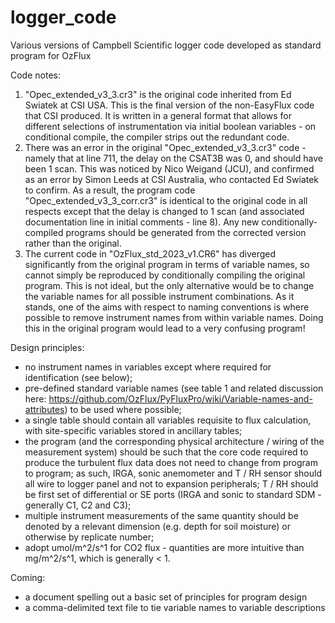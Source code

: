 # logger_code
Various versions of Campbell Scientific logger code developed as standard program for OzFlux

Code notes:

1) "Opec_extended_v3_3.cr3" is the original code inherited from Ed Swiatek at CSI USA. 
This is the final version of the non-EasyFlux code that CSI produced. It is written in a general
format that allows for different selections of instrumentation via initial boolean variables - on
conditional compile, the compiler strips out the redundant code.
2) There was an error in the original "Opec_extended_v3_3.cr3" code - namely that at line 711, the 
delay on the CSAT3B was 0, and should have been 1 scan. This was noticed by Nico Weigand (JCU), and 
confirmed as an error by Simon Leeds at CSI Australia, who contacted Ed Swiatek to confirm. As a result, 
the program code "Opec_extended_v3_3_corr.cr3" is identical to the original code in all respects except
that the delay is changed to 1 scan (and associated documentation line in initial comments - line 8).
Any new conditionally-compiled programs should be generated from the corrected version rather than
the original.
3) The current code in "OzFlux_std_2023_v1.CR6" has diverged significantly from the original program
in terms of variable names, so cannot simply be reproduced by conditionally compiling the original
program. This is not ideal, but the only alternative would be to change the variable names for all possible
instrument combinations. As it stands, one of the aims with respect to naming conventions is where possible to 
remove instrument names from within variable names. Doing this in the original program would lead to a very 
confusing program!

Design principles:

* no instrument names in variables except where required for identification (see below);
* pre-defined standard variable names (see table 1 and related discussion here: https://github.com/OzFlux/PyFluxPro/wiki/Variable-names-and-attributes) to be used where possible;
* a single table should contain all variables requisite to flux calculation, with site-specific variables stored in ancillary tables;
* the program (and the corresponding physical architecture / wiring of the measurement system) should be such that the core code required to produce the turbulent flux data does not 
need to change from program to program; as such, IRGA, sonic anemometer and T / RH sensor should all wire to logger panel and not to expansion peripherals;
T / RH should be first set of differential or SE ports (IRGA and sonic to standard SDM - generally C1, C2 and C3);
* multiple instrument measurements of the same quantity should be denoted by a relevant dimension (e.g. depth for soil moisture) or otherwise by replicate number;
* adopt umol/m^2/s^1 for CO2 flux - quantities are more intuitive than mg/m^2/s^1, which is generally < 1.

Coming: 
* a document spelling out a basic set of principles for program design
* a comma-delimited text file to tie variable names to variable descriptions

